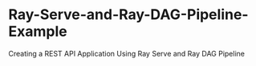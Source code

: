 # Ray-Serve-and-Ray-DAG-Pipeline-Example
Creating a REST API Application Using Ray Serve and Ray DAG Pipeline
